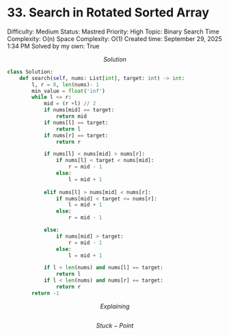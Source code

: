 # 33. Search in Rotated Sorted Array

Difficulty: Medium
Status: Mastred
Priority: High
Topic: Binary Search
Time Complexity: O(n)
Space Complexity: O(1)
Created time: September 29, 2025 1:34 PM
Solved by my own: True

$$
Solution
$$

```python
class Solution:
    def search(self, nums: List[int], target: int) -> int:
        l, r = 0, len(nums)- 1
        min_value = float('inf')
        while l <= r:
            mid = (r +l) // 2
            if nums[mid] == target:
                return mid
            if nums[l] == target:
                return l
            if nums[r] == target:
                return r

            if nums[l] < nums[mid] > nums[r]:
                if nums[l] < target < nums[mid]:
                    r = mid - 1
                else:
                    l = mid + 1
                    
            elif nums[l] > nums[mid] < nums[r]:
                if nums[mid] < target <= nums[r]:
                    l = mid + 1
                else:
                    r = mid - 1

            else:
                if nums[mid] > target:
                    r = mid - 1
                else:
                    l = mid + 1

            if l < len(nums) and nums[l] == target:
                return l
            if l < len(nums) and nums[r] == target:
                return r
        return -1

```

$$
Explaining
$$

```

```

$$
Stuck-Point
$$

```

```
